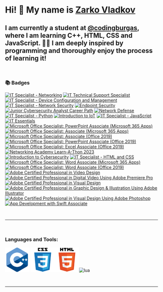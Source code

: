 # Hi! 👋 My name is [Zarko Vladkov](https://github.com/ZSVladkov22)
## I am currently a student at [@codingburgas](https://codingburgas.bg/), where I am learning C++, HTML, CSS and JavaScript. 👨‍💻 I am deeply inspired by programming and thoroughly enjoy the process of learning it!

<br>

### 📚 Badges

<!--START_SECTION:badges-->
[![IT Specialist - Networking](https://images.credly.com/size/110x110/images/6713c2e4-0562-4a4f-ad1b-27a0069491d8/ITS-Badges_Networking_1200px.png)](http://www.credly.com/badges/99724e39-7534-4700-8afc-a348a17cb0bd "IT Specialist - Networking")
[![IT Technical Support Specialist](https://images.credly.com/size/110x110/images/2eebb247-4311-497a-bda0-487a5365648e/Technical_Support_Badge_1200x1200px.png)](http://www.credly.com/badges/99a6d636-7dff-4fb9-82c5-416c9fbfc05b "IT Technical Support Specialist")
[![IT Specialist - Device Configuration and Management](https://images.credly.com/size/110x110/images/cd50df53-14eb-427b-8cae-2f09d5b15b41/ITS-Badges_Device-Configure_1200px.png)](http://www.credly.com/badges/55453547-94cf-486a-ae90-7136a07c81d7 "IT Specialist - Device Configuration and Management")
[![IT Specialist - Network Security](https://images.credly.com/size/110x110/images/fa85b446-fcbf-44c0-991f-064d37ae7a6f/ITS-Badges_Network-Security_1200px.png)](http://www.credly.com/badges/ccf1cc22-1fa0-4852-8641-9d62fb06240c "IT Specialist - Network Security")
[![Endpoint Security](https://images.credly.com/size/110x110/images/0ca5f542-fb5e-4a22-9b7a-c1a1ce4c3db7/EndpointSecurity.png)](http://www.credly.com/badges/d4074271-3f5a-4099-938b-aa90106ef872 "Endpoint Security")
[![Junior Cybersecurity Analyst Career Path](https://images.credly.com/size/110x110/images/441578ec-c0f3-46cc-95fc-86b27e90cf4f/image.png)](http://www.credly.com/badges/252fad33-da4e-4e57-8c25-e929fc0c40b3 "Junior Cybersecurity Analyst Career Path")
[![Network Defense](https://images.credly.com/size/110x110/images/51526f76-711b-4caf-b04d-27f89512b112/NetworkDefense_v1_091721.png)](http://www.credly.com/badges/d4e54453-3376-4694-81d9-85a6e1044a29 "Network Defense")
[![IT Specialist - Python](https://images.credly.com/size/110x110/images/3c4602d8-832e-4a24-b42d-00359ce746f7/ITS-Badges_Python_1200px.png)](http://www.credly.com/badges/13d9ef43-93ad-4521-a3aa-86907bd54ee6 "IT Specialist - Python")
[![Introduction to IoT](https://images.credly.com/size/110x110/images/fce226c2-0f13-4e17-b60c-24fa6ffd88cb/Intro2IoT.png)](http://www.credly.com/badges/69b6c62b-3ca5-4538-ad15-19deec10dcbb "Introduction to IoT")
[![IT Specialist - JavaScript](https://images.credly.com/size/110x110/images/ef99b79e-fd54-4eb5-b2a4-bf17e92a4837/ITS-Badges_JavaScript_1200px.png)](http://www.credly.com/badges/f21f2cfd-7964-45a6-b4b7-62ba7c537fe9 "IT Specialist - JavaScript")
[![IT Essentials](https://images.credly.com/size/110x110/images/04e8034c-81f5-4f7f-ab23-e8b428c31ce9/ITE.png)](http://www.credly.com/badges/eecaee39-b0ff-4242-9489-493255311fcf "IT Essentials")
[![Microsoft Office Specialist: PowerPoint Associate (Microsoft 365 Apps)](https://images.credly.com/size/110x110/images/48efb29e-31ed-414f-899e-088197b10be7/image.png)](http://www.credly.com/badges/958c11af-2d18-413f-bfd2-41c19eb0878a "Microsoft Office Specialist: PowerPoint Associate (Microsoft 365 Apps)")
[![Microsoft Office Specialist: Associate (Microsoft 365 Apps)](https://images.credly.com/size/110x110/images/5df82cee-c54c-4006-b17d-ff9a5127beeb/image.png)](http://www.credly.com/badges/a1fab987-821d-4f18-a8f6-89772278df47 "Microsoft Office Specialist: Associate (Microsoft 365 Apps)")
[![Microsoft Office Specialist: Associate (Office 2019)](https://images.credly.com/size/110x110/images/7fab944f-0d46-4cda-afb6-39307e2432a9/MOS_-_Office_Specialist_Associate-600x600.png)](http://www.credly.com/badges/02575e73-6326-414b-b4df-c612eaec3d20 "Microsoft Office Specialist: Associate (Office 2019)")
[![Microsoft Office Specialist: PowerPoint Associate (Office 2019)](https://images.credly.com/size/110x110/images/ccfeac51-f472-404a-abf1-97ed89dda03b/MOS_PowerPoint.png)](http://www.credly.com/badges/f2069155-bc99-4b95-a01a-bb1750635ec1 "Microsoft Office Specialist: PowerPoint Associate (Office 2019)")
[![Microsoft Office Specialist: Excel Associate (Office 2019)](https://images.credly.com/size/110x110/images/9d2bcbe6-519f-4ed0-ad34-aca077421568/MOS_Excel.png)](http://www.credly.com/badges/a26b82fb-a038-4c05-aefa-ed8ce608f031 "Microsoft Office Specialist: Excel Associate (Office 2019)")
[![Networking Academy Learn-A-Thon 2023](https://images.credly.com/size/110x110/images/b1395248-483c-48cd-b40d-7fe93837c37d/image.png)](http://www.credly.com/badges/5d83502a-4dd6-405a-ba46-a42b2e590d65 "Networking Academy Learn-A-Thon 2023")
[![Introduction to Cybersecurity](https://images.credly.com/size/110x110/images/af8c6b4e-fc31-47c4-8dcb-eb7a2065dc5b/I2CS__1_.png)](http://www.credly.com/badges/67d309a4-cfc4-4543-a419-45a302d11447 "Introduction to Cybersecurity")
[![IT Specialist - HTML and CSS](https://images.credly.com/size/110x110/images/e2dc688d-de61-44a5-81af-ee96f117a211/ITS-Badges_HTML-and-CSS_1200px.png)](http://www.credly.com/badges/ef986e58-3c5b-4831-982a-70833745b91e "IT Specialist - HTML and CSS")
[![Microsoft Office Specialist: Word Associate (Microsoft 365 Apps)](https://images.credly.com/size/110x110/images/323ec4a8-7d1f-486f-9c68-258947965b8e/image.png)](http://www.credly.com/badges/8c9ee979-cc31-409f-9e9f-68ffad8ceb9e "Microsoft Office Specialist: Word Associate (Microsoft 365 Apps)")
[![Microsoft Office Specialist: Word Associate (Office 2019)](https://images.credly.com/size/110x110/images/b9912ce7-7c17-40bc-afbb-ca4251ea1416/MOS_Word.png)](http://www.credly.com/badges/a3969d0f-a47c-4bed-8c81-13b19f815867 "Microsoft Office Specialist: Word Associate (Office 2019)")
[![Adobe Certified Professional in Video Design](https://images.credly.com/size/110x110/images/2753898c-fa5b-4058-9366-a3ce365d5845/Adobe_Certified_Professional_Video_Design_digital_badge.png)](http://www.credly.com/badges/4676488f-34e2-4dd7-8ce5-b96ee4ccb102 "Adobe Certified Professional in Video Design")
[![Adobe Certified Professional in Digital Video Using Adobe Premiere Pro](https://images.credly.com/size/110x110/images/487b0a79-e99b-43ce-a7d8-28a76d5aa2d8/Adobe_Certified_Professional_Adobe_Premiere_Pro_digital_badge.png)](http://www.credly.com/badges/ac22aed3-9ac8-4827-b1c4-d84572495bd2 "Adobe Certified Professional in Digital Video Using Adobe Premiere Pro")
[![Adobe Certified Professional in Visual Design](https://images.credly.com/size/110x110/images/19d96e55-f15c-44d9-9568-43f83505bd5b/Adobe_Certified_Professional_Visual_Design_digital_badge.png)](http://www.credly.com/badges/de98c2ba-07bd-437f-940f-fd0bf868e007 "Adobe Certified Professional in Visual Design")
[![Adobe Certified Professional in Graphic Design & Illustration Using Adobe Illustrator](https://images.credly.com/size/110x110/images/5155ed69-ad73-45e3-831b-60507ddeb1ad/Adobe_Certified_Professional_Adobe_Illustrator_digital_badge.png)](http://www.credly.com/badges/b468b80c-2194-4820-8f74-a1ddb41db9c4 "Adobe Certified Professional in Graphic Design & Illustration Using Adobe Illustrator")
[![Adobe Certified Professional in Visual Design Using Adobe Photoshop](https://images.credly.com/size/110x110/images/690784d7-b971-4693-b6ea-7dc990f65544/Adobe_Certified_Professional_Adobe_Photoshop_digital_badge.png)](http://www.credly.com/badges/f9249f29-eb03-4b76-b3ba-df59e98711da "Adobe Certified Professional in Visual Design Using Adobe Photoshop")
[![App Development with Swift Associate](https://images.credly.com/size/110x110/images/d9598c1a-2f59-49b9-b7fc-a764bf23b4d5/image.png)](http://www.credly.com/badges/f1269f48-d771-4798-9261-82801e054d9d "App Development with Swift Associate")
<!--END_SECTION:badges-->
<br>
<hr>
<br>
<h3 align="left">Languages and Tools:</h3>
<p align="left"><img src="https://raw.githubusercontent.com/devicons/devicon/master/icons/cplusplus/cplusplus-original.svg" alt="cplusplus" width="80" height="80"/> <img src="https://raw.githubusercontent.com/devicons/devicon/master/icons/css3/css3-original-wordmark.svg" alt="css3" width="80" height="80"/><img src="https://raw.githubusercontent.com/devicons/devicon/master/icons/html5/html5-original-wordmark.svg" alt="html5" width="80" height="80"/><img src="https://upload.wikimedia.org/wikipedia/commons/thumb/c/cf/Lua-Logo.svg/128px-Lua-Logo.svg.png" alt="lua" width="80" height="80"/>  </p>
<br>
<hr>

